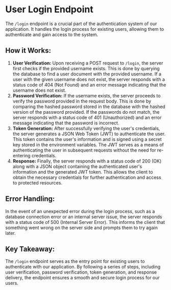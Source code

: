 # **User Login Endpoint**

The `/login` endpoint is a crucial part of the authentication system of our application. It handles the login process for existing users, allowing them to authenticate and gain access to the system.

## **How it Works:**

1. **User Verification:** Upon receiving a POST request to `/login`, the server first checks if the provided username exists. This is done by querying the database to find a user document with the provided username. If a user with the given username does not exist, the server responds with a status code of 404 (Not Found) and an error message indicating that the username does not exist.
2. **Password Verification:** If the username exists, the server proceeds to verify the password provided in the request body. This is done by comparing the hashed password stored in the database with the hashed version of the password provided. If the passwords do not match, the server responds with a status code of 401 (Unauthorized) and an error message indicating that the password is incorrect.
3. **Token Generation:** After successfully verifying the user's credentials, the server generates a JSON Web Token (JWT) to authenticate the user. This token contains the user's information and is signed using a secret key stored in the environment variables. The JWT serves as a means of authenticating the user in subsequent requests without the need for re-entering credentials.
4. **Response:** Finally, the server responds with a status code of 200 (OK) along with a JSON object containing the authenticated user's information and the generated JWT token. This allows the client to obtain the necessary credentials for further authentication and access to protected resources.

## **Error Handling:**

In the event of an unexpected error during the login process, such as a database connection error or an internal server issue, the server responds with a status code of 500 (Internal Server Error). This informs the client that something went wrong on the server side and prompts them to try again later.

## **Key Takeaway:**

The `/login` endpoint serves as the entry point for existing users to authenticate with our application. By following a series of steps, including user verification, password verification, token generation, and response delivery, the endpoint ensures a smooth and secure login process for our users.